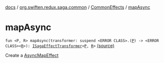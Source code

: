 [docs](../../index.md) / [org.swiften.redux.saga.common](../index.md) / [CommonEffects](index.md) / [mapAsync](./map-async.md)

# mapAsync

`fun <P, R> mapAsync(transformer: suspend <ERROR CLASS>.(`[`P`](map-async.md#P)`) -> <ERROR CLASS><`[`R`](map-async.md#R)`>): `[`ISagaEffectTransformer`](../-i-saga-effect-transformer.md)`<`[`P`](map-async.md#P)`, `[`R`](map-async.md#R)`>` [(source)](https://github.com/protoman92/KotlinRedux/tree/master/common/common-saga/src/main/kotlin/org/swiften/redux/saga/common/CommonEffects.kt#L76)

Create a [AsyncMapEffect](../-async-map-effect/index.md)


